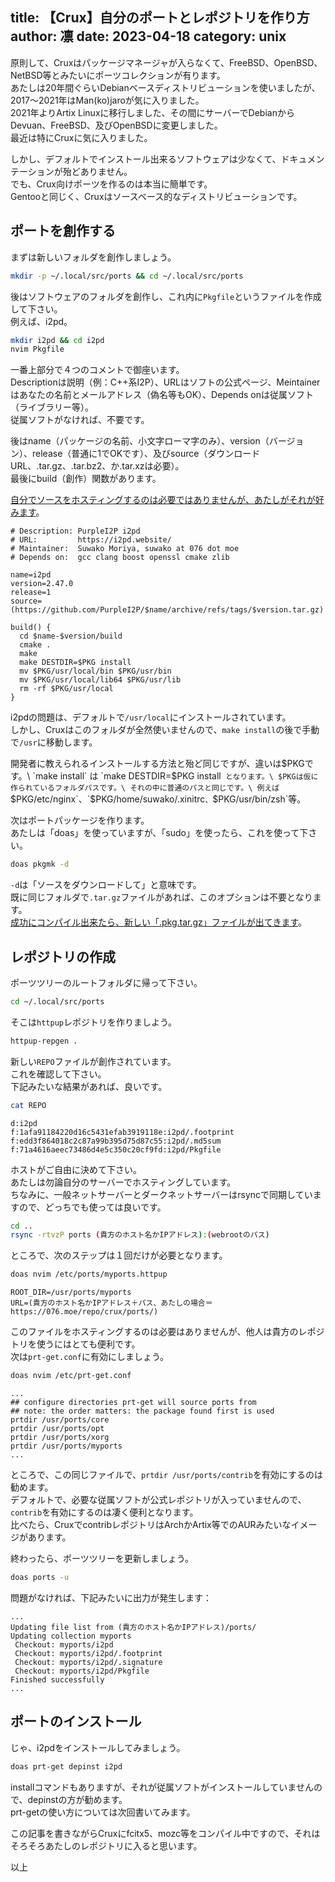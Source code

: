 title: 【Crux】自分のポートとレポジトリを作り方
author: 凛
date: 2023-04-18
category: unix
----
原則して、Cruxはパッケージマネージャが入らなくて、FreeBSD、OpenBSD、NetBSD等とみたいにポーツコレクションが有ります。\
あたしは20年間ぐらいDebianベースディストリビューションを使いましたが、2017〜2021年はMan(ko)jaroが気に入りました。\
2021年よりArtix Linuxに移行しました、その間にサーバーでDebianからDevuan、FreeBSD、及びOpenBSDに変更しました。\
最近は特にCruxに気に入りました。

しかし、デフォルトでインストール出来るソフトウェアは少なくて、ドキュメンテーションが殆どありません。\
でも、Crux向けポーツを作るのは本当に簡単です。\
Gentooと同じく、Cruxはソースベース的なディストリビューションです。

## ポートを創作する

まずは新しいフォルダを創作しましょう。

```sh
mkdir -p ~/.local/src/ports && cd ~/.local/src/ports
```

後はソフトウェアのフォルダを創作し、これ内に`Pkgfile`というファイルを作成して下さい。\
例えば、i2pd。

```sh
mkdir i2pd && cd i2pd
nvim Pkgfile
```

一番上部分で４つのコメントで御座います。\
Descriptionは説明（例：C++系I2P）、URLはソフトの公式ページ、Meintainerはあなたの名前とメールアドレス（偽名等もOK）、Depends onは従属ソフト（ライブラリー等）。\
従属ソフトがなければ、不要です。

後はname（パッケージの名前、小文字ローマ字のみ）、version（バージョン）、release（普通に1でOKです）、及びsource（ダウンロードURL、.tar.gz、.tar.bz2、か.tar.xzは必要）。\
最後にbuild（創作）関数があります。

[自分でソースをホスティングするのは必要ではありませんが、あたしがそれが好みます](https://076.moe/repo/src/i2pd/)。

```
# Description: PurpleI2P i2pd
# URL:         https://i2pd.website/
# Maintainer:  Suwako Moriya, suwako at 076 dot moe
# Depends on:  gcc clang boost openssl cmake zlib

name=i2pd
version=2.47.0
release=1
source=(https://github.com/PurpleI2P/$name/archive/refs/tags/$version.tar.gz)

build() {
  cd $name-$version/build
  cmake .
  make
  make DESTDIR=$PKG install
  mv $PKG/usr/local/bin $PKG/usr/bin
  mv $PKG/usr/local/lib64 $PKG/usr/lib
  rm -rf $PKG/usr/local
}
```

i2pdの問題は、デフォルトで`/usr/local`にインストールされています。\
しかし、Cruxはこのフォルダが全然使いませんので、`make install`の後で手動で`/usr`に移動します。

開発者に教えられるインストールする方法と殆ど同じですが、違いは$PKGです。\
`make install` は `make DESTDIR=$PKG install` となります。\
$PKGは仮に作られているフォルダパスです。\
それの中に普通のパスと同じです。\
例えば`$PKG/etc/nginx`、`$PKG/home/suwako/.xinitrc`、`$PKG/usr/bin/zsh`等。

次はポートパッケージを作ります。\
あたしは「doas」を使っていますが、「sudo」を使ったら、これを使って下さい。

```sh
doas pkgmk -d
```

`-d`は「ソースをダウンロードして」と意味です。\
既に同じフォルダで`.tar.gz`ファイルがあれば、このオプションは不要となります。\
[成功にコンパイル出来たら、新しい「.pkg.tar.gz」ファイルが出てきます](https://076.moe/repo/crux/ports/i2pd/)。

## レポジトリの作成

ポーツツリーのルートフォルダに帰って下さい。

```sh
cd ~/.local/src/ports
```

そこは`httpup`レポジトリを作りましよう。

```sh
httpup-repgen .
```

新しい`REPO`ファイルが創作されています。\
これを確認して下さい。\
下記みたいな結果があれば、良いです。

```sh
cat REPO
```

```
d:i2pd
f:1afa91184220d16c5431efab3919118e:i2pd/.footprint
f:edd3f864018c2c87a99b395d75d87c55:i2pd/.md5sum
f:71a4616aeec73486d4e5c350c20cf9fd:i2pd/Pkgfile
```

ホストがご自由に決めて下さい。\
あたしは勿論自分のサーバーでホスティングしています。\
ちなみに、一般ネットサーバーとダークネットサーバーはrsyncで同期していますので、どっちでも使っては良いです。

```sh
cd ..
rsync -rtvzP ports (貴方のホスト名かIPアドレス):(webrootのパス)
```

ところで、次のステップは１回だけが必要となります。

```sh
doas nvim /etc/ports/myports.httpup
```

```
ROOT_DIR=/usr/ports/myports
URL=(貴方のホスト名かIPアドレス＋パス、あたしの場合＝https://076.moe/repo/crux/ports/)
```

このファイルをホスティングするのは必要はありませんが、他人は貴方のレポジトリを使うにはとても便利です。\
次は`prt-get.conf`に有効にしましょう。

```sh
doas nvim /etc/prt-get.conf
```

```
...
## configure directories prt-get will source ports from
## note: the order matters: the package found first is used
prtdir /usr/ports/core
prtdir /usr/ports/opt
prtdir /usr/ports/xorg
prtdir /usr/ports/myports
...
```

ところで、この同じファイルで、`prtdir /usr/ports/contrib`を有効にするのは勧めます。\
デフォルトで、必要な従属ソフトが公式レポジトリが入っていませんので、`contrib`を有効にするのは凄く便利となります。\
比べたら、CruxでcontribレポジトリはArchかArtix等でのAURみたいなイメージがあります。

終わったら、ポーツツリーを更新しましょう。

```sh
doas ports -u
```

問題がなければ、下記みたいに出力が発生します：

```
...
Updating file list from (貴方のホスト名かIPアドレス)/ports/
Updating collection myports
 Checkout: myports/i2pd
 Checkout: myports/i2pd/.footprint
 Checkout: myports/i2pd/.signature
 Checkout: myports/i2pd/Pkgfile
Finished successfully
...
```

## ポートのインストール

じゃ、i2pdをインストールしてみましょう。

```sh
doas prt-get depinst i2pd
```

installコマンドもありますが、それが従属ソフトがインストールしていませんので、depinstの方が勧めます。\
prt-getの使い方については次回書いてみます。

この記事を書きながらCruxにfcitx5、mozc等をコンパイル中ですので、それはそろそろあたしのレポジトリに入ると思います。

以上
